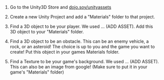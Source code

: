 1. Go to the Unity3D Store and [dojo.soy/unityassets](https://www.assetstore.unity3d.com/en/#!/search/page=1/sortby=popularity/query=price:0)

2. Create a new Unity Project and add a "Materials" folder to that project.

3. Find a 3D object to be your player. We used ... (ADD ASSET). Add this 3D object to your "Materials" folder.

4. Find a 3D object to be an obstacle. This can be an enemy vehicle, a rock, or an asteroid! The choice is up to you and the game you want to create! Put 
this object in your games Materials folder.

5. Find a Texture to be your game's background. We used ... (ADD ASSET). This can also be an image from google! (Make sure to put it in your game's "Materials" folder)